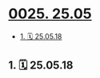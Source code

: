 # [0025. 25.05](https://github.com/Tdahuyou/TNotes.footprints/tree/main/notes/0025.%2025.05)

<!-- region:toc -->

- [1. 🗓 25.05.18](#1--250518)

<!-- endregion:toc -->

## 1. 🗓 25.05.18

<Footprints :times="[2025, 5, 18, 19, 45]">
  <template #text-area>
    <p>《不说话的爱》</p>
    <p>投币～</p>
  </template>
  <template #image-list="{ openModal }">
    <img src="https://cdn.jsdelivr.net/gh/Tdahuyou/imgs@main/2025-08-05-22-15-53.png" @click="openModal(0)"/>
  </template>
</Footprints>
